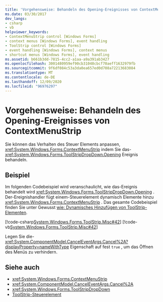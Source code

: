```yaml
---
title: 'Vorgehensweise: Behandeln des Opening-Ereignisses von ContextMenuStrip'
ms.date: 03/30/2017
dev_langs:
- csharp
- vb
helpviewer_keywords:
- ContextMenuStrip control [Windows Forms]
- context menus [Windows Forms], event handling
- ToolStrip control [Windows Forms]
- event handling [Windows Forms], context menus
- shortcut menus [Windows Forms], event handling
ms.assetid: b661b3dd-7815-4cc2-a1aa-a9a391ab3427
ms.openlocfilehash: 3001480959ef90cb31048cbcf70aeff1632979fb
ms.sourcegitcommit: 9f6df084c53a3da0ea657ed0d708a72213683084
ms.translationtype: MT
ms.contentlocale: de-DE
ms.lasthandoff: 12/09/2020
ms.locfileid: "96976297"
---
```

# <a name="how-to-handle-the-contextmenustrip-opening-event"></a>Vorgehensweise: Behandeln des Opening-Ereignisses von ContextMenuStrip
Sie können das Verhalten des Steuer Elements anpassen, <xref:System.Windows.Forms.ContextMenuStrip> indem Sie das- <xref:System.Windows.Forms.ToolStripDropDown.Opening> Ereignis behandeln.  
  
## <a name="example"></a>Beispiel  
 Im folgenden Codebeispiel wird veranschaulicht, wie das-Ereignis behandelt wird <xref:System.Windows.Forms.ToolStripDropDown.Opening> . Der-Ereignishandler fügt einem-Steuerelement dynamisch Elemente hinzu <xref:System.Windows.Forms.ContextMenuStrip> . Das gesamte Codebeispiel finden Sie unter Gewusst [wie: Dynamisches Hinzufügen von ToolStrip-Elementen](how-to-add-toolstrip-items-dynamically.md).  
  
 [!code-csharp[System.Windows.Forms.ToolStrip.Misc#42](~/samples/snippets/csharp/VS_Snippets_Winforms/System.Windows.Forms.ToolStrip.Misc/CS/Program.cs#42)]
 [!code-vb[System.Windows.Forms.ToolStrip.Misc#42](~/samples/snippets/visualbasic/VS_Snippets_Winforms/System.Windows.Forms.ToolStrip.Misc/VB/Program.vb#42)]  
  
 Legen Sie die- <xref:System.ComponentModel.CancelEventArgs.Cancel%2A?displayProperty=nameWithType> Eigenschaft auf fest `true` , um das Öffnen des Menüs zu verhindern.  
  
## <a name="see-also"></a>Siehe auch

- <xref:System.Windows.Forms.ContextMenuStrip>
- <xref:System.ComponentModel.CancelEventArgs.Cancel%2A>
- <xref:System.Windows.Forms.ToolStripDropDown>
- [ToolStrip-Steuerelement](toolstrip-control-windows-forms.md)
